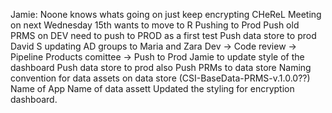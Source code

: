 Jamie:
Noone knows whats going on just keep encrypting
CHeReL Meeting on next Wednesday 15th wants to move to R
Pushing to Prod
Push old PRMS on DEV need to push to PROD as a first test
Push data store to prod
David S updating AD groups to Maria and Zara
Dev -> Code review -> Pipeline Products comittee -> Push to Prod
Jamie to update style of the dashboard
Push data store to prod also
Push PRMs to data store
Naming convention for data assets on data store (CSI-BaseData-PRMS-v.1.0.0??)
Name of App
Name of data assett
Updated the styling for encryption dashboard.
